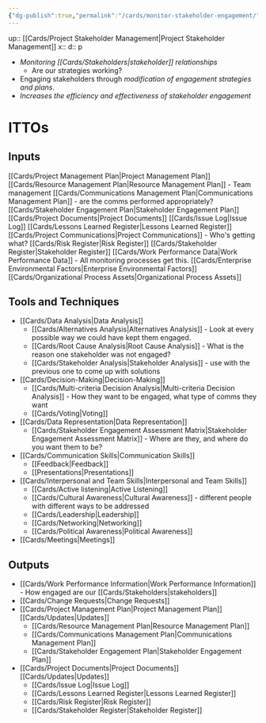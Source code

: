 ```yaml
---
{"dg-publish":true,"permalink":"/cards/monitor-stakeholder-engagement/"}
---
```


up:: [[Cards/Project Stakeholder Management\|Project Stakeholder Management]] 
x:: 
d:: p

- ﻿﻿*Monitoring [[Cards/Stakeholders\|stakeholder]] relationships*
	- Are our strategies working? 
- ﻿﻿Engaging stakeholders through *modification of engagement strategies and plans*.
- ﻿﻿*Increases the efficiency and effectiveness of stakeholder engagement*

# ITTOs

## Inputs
[[Cards/Project Management Plan\|Project Management Plan]]
	[[Cards/Resource Management Plan\|Resource Management Plan]] - Team management
	[[Cards/Communications Management Plan\|Communications Management Plan]] - are the comms performed appropriately? 
	[[Cards/Stakeholder Engagement Plan\|Stakeholder Engagement Plan]] 
[[Cards/Project Documents\|Project Documents]]
	[[Cards/Issue Log\|Issue Log]]
	[[Cards/Lessons Learned Register\|Lessons Learned Register]]
	[[Cards/Project Communications\|Project Communications]] - Who's getting what? 
	[[Cards/Risk Register\|Risk Register]]
	[[Cards/Stakeholder Register\|Stakeholder Register]]
[[Cards/Work Performance Data\|Work Performance Data]] - All monitoring processes get this. 
[[Cards/Enterprise Environmental Factors\|Enterprise Environmental Factors]]
[[Cards/Organizational Process Assets\|Organizational Process Assets]]

## Tools and Techniques
- [[Cards/Data Analysis\|Data Analysis]]
	- [[Cards/Alternatives Analysis\|Alternatives Analysis]] - Look at every possible way we could have kept them engaged.
	- [[Cards/Root Cause Analysis\|Root Cause Analysis]] - What is the reason one stakeholder was not engaged? 
	- [[Cards/Stakeholder Analysis\|Stakeholder Analysis]] - use with the previous one to come up with solutions 
- [[Cards/Decision-Making\|Decision-Making]]
	- [[Cards/Multi-criteria Decision Analysis\|Multi-criteria Decision Analysis]] - How they want to be engaged, what type of comms they want 
	- [[Cards/Voting\|Voting]]
- [[Cards/Data Representation\|Data Representation]]
	- [[Cards/Stakeholder Engagement Assessment Matrix\|Stakeholder Engagement Assessment Matrix]] - Where are they, and where do you want them to be?
- [[Cards/Communication Skills\|Communication Skills]]
	- [[Feedback\|Feedback]] 
	- [[Presentations\|Presentations]]
- [[Cards/Interpersonal and Team Skills\|Interpersonal and Team Skills]]
	- [[Cards/Active listening\|Active Listening]]
	- [[Cards/Cultural Awareness\|Cultural Awareness]] - different people with different ways to be addressed 
	- [[Cards/Leadership\|Leadership]]
	- [[Cards/Networking\|Networking]]
	- [[Cards/Political Awareness\|Political Awareness]]
- [[Cards/Meetings\|Meetings]]

## Outputs
- [[Cards/Work Performance Information\|Work Performance Information]] - How engaged are our [[Cards/Stakeholders\|stakeholders]] 
- [[Cards/Change Requests\|Change Requests]]
- [[Cards/Project Management Plan\|Project Management Plan]] [[Cards/Updates\|Updates]]
	- [[Cards/Resource Management Plan\|Resource Management Plan]]
	- [[Cards/Communications Management Plan\|Communications Management Plan]]
	- [[Cards/Stakeholder Engagement Plan\|Stakeholder Engagement Plan]]
- [[Cards/Project Documents\|Project Documents]] [[Cards/Updates\|Updates]]
	- [[Cards/Issue Log\|Issue Log]]
	- [[Cards/Lessons Learned Register\|Lessons Learned Register]]
	- [[Cards/Risk Register\|Risk Register]]
	- [[Cards/Stakeholder Register\|Stakeholder Register]]